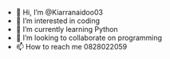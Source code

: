 - 👋 Hi, I’m @Kiarranaidoo03
- 👀 I’m interested in coding
- 🌱 I’m currently learning Python 
- 💞️ I’m looking to collaborate on programming 
- 📫 How to reach me 0828022059

<!---
Kiarranaidoo03/Kiarranaidoo03 is a ✨ special ✨ repository because its `README.md` (this file) appears on your GitHub profile.
You can click the Preview link to take a look at your changes.
--->
